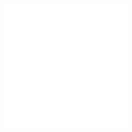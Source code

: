 
<div align="center">
    <img src="profile.svg" width="400" height="400" alt="css-in-readme">
</div>
